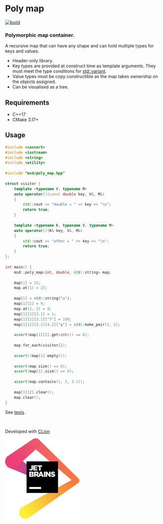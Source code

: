 # Poly map

[![build](https://github.com/andreiavrammsd/polymap/workflows/build/badge.svg)](https://github.com/andreiavrammsd/polymap/actions)

### Polymorphic map container.

A recursive map that can have any shape and can hold multiple types for keys and values.

* Header-only library.
* Key types are provided at construct time as template arguments. They must meet the type conditions
  for [std::variant](https://en.cppreference.com/w/cpp/utility/variant).
* Value types must be copy constructible as the map takes ownership on the objects assigned.
* Can be visualised as a tree.

## Requirements

* C++17
* CMake 3.17+

## Usage

```c++
#include <cassert>
#include <iostream>
#include <string>
#include <utility>

#include "msd/poly_map.hpp"

struct visitor {
    template <typename V, typename M>
    auto operator()(const double key, V&, M&)
    {
        std::cout << "double = " << key << "\n";
        return true;
    }

    template <typename K, typename V, typename M>
    auto operator()(K& key, V&, M&)
    {
        std::cout << "other = " << key << "\n";
        return true;
    }
};

int main() {
    msd::poly_map<int, double, std::string> map;

    map[1] = 22;
    map.at(1) = 23;
    
    map[1] = std::string{"a"};
    map[1][2] = 9;
    map.at(1, 2) = 8;
    map[1][2][3.1] = 1;
    map[1][2][3.1]["f"] = 199;
    map[1][2][3.1][4.2]["g"] = std::make_pair(1, 2);

    assert(map[1][2].get<int>() == 8);

    map.for_each(visitor{});

    assert(!map[1].empty());

    assert(map.size() == 6);
    assert(map[1].size() == 5);

    assert(map.contains(1, 2, 3.1));

    map[1][2].clear();
    map.clear();
}
```

See [tests](tests/poly_map_test.cpp).

<br>

Developed with [CLion](https://www.jetbrains.com/?from=serializer)

<a href="https://www.jetbrains.com/?from=serializer">![JetBrains](jetbrains.svg)</a>
